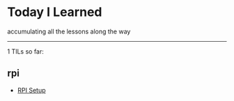 # Today I Learned

accumulating all the lessons along the way

---

1 TILs so far:

## rpi

- [RPI Setup ](/rpi/setting-up-rpi.md)
